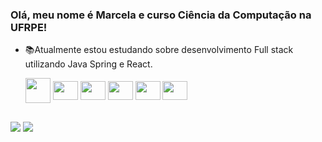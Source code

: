 ### Olá, meu nome é Marcela e curso Ciência da Computação na UFRPE!<br>
- 📚Atualmente estou estudando sobre desenvolvimento Full stack utilizando Java Spring e React. 


 
  <img align="center" width="40" heigth="30" src="https://cdn.jsdelivr.net/gh/devicons/devicon/icons/java/java-original.svg"/>
  <img align="center" width="40" height="30" src="https://cdn.jsdelivr.net/gh/devicons/devicon@latest/icons/spring/spring-original.svg" />
  <img align="center" width="40" height="30" src="https://cdn.jsdelivr.net/gh/devicons/devicon@latest/icons/figma/figma-original.svg" />
  <img align="center" width="40" height="30" src="https://cdn.jsdelivr.net/gh/devicons/devicon@latest/icons/react/react-original.svg" />
  <img align="center" width="40" height="30" src="https://cdn.jsdelivr.net/gh/devicons/devicon@latest/icons/typescript/typescript-original.svg" />
  <img align="center" width="40" height="30" src="https://cdn.jsdelivr.net/gh/devicons/devicon@latest/icons/javascript/javascript-original.svg" />
          
          
 
</div>

##
 
<a href = "mailto:marcelahadassa.pereira@gmail.com"><img src="https://img.shields.io/badge/-Gmail-%23333?style=for-the-badge&logo=gmail&logoColor=white" target="_blank"></a>
<a href="https://www.linkedin.com/in/marcelahadassa" target="_blank"><img src="https://img.shields.io/badge/LinkedIn-0077B5?style=for-the-badge&logo=linkedin&logoColor=white" target="blank"></a>

</div>
